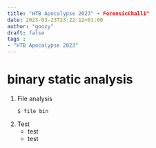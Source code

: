 ```yaml
---
title: "HTB Apocalypse 2023" - ForensicChall1"
date: 2023-03-23T23:22:12+01:00
author: "goozy"
draft: false
tags : 
- "HTB Apocalypse 2023"
---
```


# binary static analysis

1. File analysis
    ```
    $ file bin
    ```
2. Test
    * test
    * test
